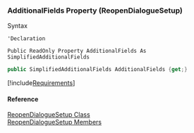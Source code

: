 ﻿### AdditionalFields Property (ReopenDialogueSetup)

Syntax

```vbnet
'Declaration

Public ReadOnly Property AdditionalFields As SimplifiedAdditionalFields
```

```csharp
public SimplifiedAdditionalFields AdditionalFields {get;}
```

[!include[Requirements](../partials/requirements.md)]

#### Reference

[ReopenDialogueSetup Class](FChoice.Toolkits.Clarify~FChoice.Toolkits.Clarify.Interfaces.ReopenDialogueSetup.md)  
[ReopenDialogueSetup Members](FChoice.Toolkits.Clarify~FChoice.Toolkits.Clarify.Interfaces.ReopenDialogueSetup_members.md)